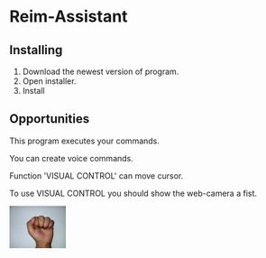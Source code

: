 # Reim-Assistant

## Installing

1. Download the newest version of program.
2. Open installer.
3. Install

## Opportunities

This program executes your commands.

You can create voice commands.

Function 'VISUAL CONTROL' can move cursor.

To use VISUAL CONTROL you should show the web-camera a fist.

<img src="fist1.jpg" width="100" height="75" />

